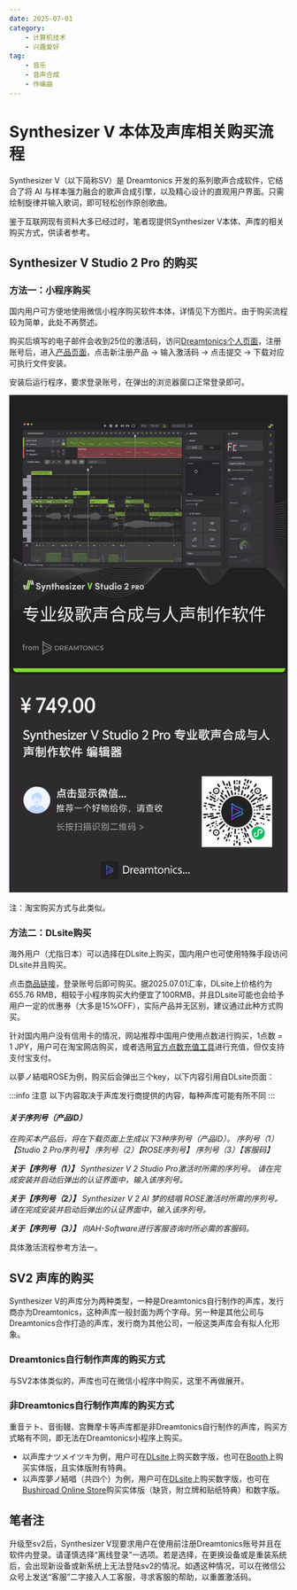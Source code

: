 ```yaml
---
date: 2025-07-01
category: 
    - 计算机技术
    - 兴趣爱好
tag:
    - 音乐
    - 音声合成
    - 作编曲
---
```

# Synthesizer V 本体及声库相关购买流程

Synthesizer V（以下简称SV）是 Dreamtonics 开发的系列歌声合成软件，它结合了将 AI 与样本强力融合的歌声合成引擎，以及精心设计的直观用户界面。只需绘制旋律并输入歌词，即可轻松创作原创歌曲。

鉴于互联网现有资料大多已经过时，笔者现提供Synthesizer V本体、声库的相关购买方式，供读者参考。

## Synthesizer V Studio 2 Pro 的购买

### 方法一：小程序购买

国内用户可方便地使用微信小程序购买软件本体，详情见下方图片。由于购买流程较为简单，此处不再赘述。

购买后填写的电子邮件会收到25位的激活码，访问[Dreamtonics个人页面](https://my.dreamtonics.com/)，注册账号后，进入[产品页面](https://my.dreamtonics.com/my-products)，点击新注册产品 -> 输入激活码 -> 点击提交 -> 下载对应可执行文件安装。

安装后运行程序，要求登录账号，在弹出的浏览器窗口正常登录即可。

![Dreamtonics小程序](/img/2025.7.1/1-Dreamtonics小程序.jpg)

注：淘宝购买方式与此类似。

### 方法二：DLsite购买

海外用户（尤指日本）可以选择在DLsite上购买，国内用户也可使用特殊手段访问DLsite并且购买。

点击[商品链接](https://www.dlsite.com/soft/work/=/product_id/VJ01004024.html)，登录账号后即可购买。据2025.07.01汇率，DLsite上价格约为655.76 RMB，相较于小程序购买大约便宜了100RMB，并且DLsite可能也会给予用户一定的优惠券（大多是15%OFF），实际产品并无区别，建议通过此种方式购买。

针对国内用户没有信用卡的情况，网站推荐中国用户使用点数进行购买，1点数 = 1 JPY，用户可在淘宝网店购买，或者选用[官方点数充值工具](https://dianshu.jp)进行充值，但仅支持支付宝支付。

以夢ノ結唱ROSE为例，购买后会弹出三个key，以下内容引用自DLsite页面：

:::info 注意
以下内容取决于声库发行商提供的内容，每种声库可能有所不同
:::

#### *关于序列号（产品ID）*

*在购买本产品后，将在下载页面上生成以下3种序列号（产品ID）。*
*序列号（1）【Studio 2 Pro序列号】*
*序列号（2）【ROSE序列号】*
*序列号（3）【客服码】*

***关于【序列号（1）】***
*Synthesizer V 2 Studio Pro激活时所需的序列号。*
*请在完成安装并启动后弹出的认证界面中，输入该序列号。*

***关于【序列号（2）】***
*Synthesizer V 2 AI 梦的结唱 ROSE激活时所需的序列号。*
*请在完成安装并启动后弹出的认证界面中，输入该序列号。*

***关于【序列号（3）】***
*向AH-Software进行客服咨询时所必需的客服码。*

具体激活流程参考方法一。

## SV2 声库的购买

Synthesizer V的声库分为两种类型，一种是Dreamtonics自行制作的声库，发行商亦为Dreamtonics，这种声库一般封面为两个字母。另一种是其他公司与Dreamtonics合作打造的声库，发行商为其他公司，一般这类声库会有拟人化形象。

### Dreamtonics自行制作声库的购买方式

与SV2本体类似的，声库也可在微信小程序中购买，这里不再做展开。

### 非Dreamtonics自行制作声库的购买方式

重音テト、音街鳗、宫舞摩卡等声库都是非Dreamtonics自行制作的声库，购买方式略有不同，即无法在Dreamtonics小程序上购买。

- 以声库ナツメイツキ为例，用户可在[DLsite](https://www.dlsite.com/soft/work/=/product_id/VJ01003998.html)上购买数字版，也可在[Booth](https://hifumi-pro.booth.pm/item_lists/m06Tx09W)上购买实体版，且实体版附有特典。
- 以声库夢ノ結唱（共四个）为例，用户可在[DLsite](https://www.dlsite.com/soft/work/=/product_id/VJ01003885.html)上购买数字版，也可在[Bushiroad Online Store](https://bushiroad-store.com/pages/yumenokessho_bd)购买实体版（缺货，附立牌和贴纸特典）和数字版。

## 笔者注

升级至sv2后，Synthesizer V现要求用户在使用前注册Dreamtonics账号并且在软件内登录。请谨慎选择“离线登录”一选项。若是选择，在更换设备或是重装系统后，会出现新设备或新系统上无法登陆sv2的情况。如遇这种情况，可以在微信公众号上发送“客服”二字接入人工客服，寻求客服的帮助，以重置激活码。
